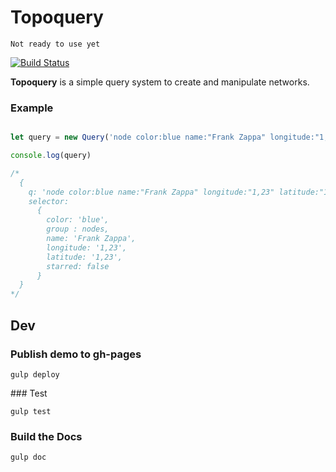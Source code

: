 # Topoquery


    Not ready to use yet

[![Build Status](https://travis-ci.org/topogram/topoquery.svg?branch=master)](https://travis-ci.org/topogram/topoquery)

**Topoquery** is a simple query system to create and manipulate networks.


### Example

```js

let query = new Query('node color:blue name:"Frank Zappa" longitude:"1,23" latitude:"1,23" starred:false')

console.log(query)

/*
  {
    q: 'node color:blue name:"Frank Zappa" longitude:"1,23" latitude:"1,23" starred:false',
    selector:
      {
        color: 'blue',
        group : nodes,
        name: 'Frank Zappa',
        longitude: '1,23',
        latitude: '1,23',
        starred: false
      }
  }
*/

```

## Dev

### Publish demo to gh-pages

    gulp deploy

### Test

    gulp test

### Build the Docs

    gulp doc

